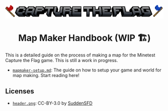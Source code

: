 <p align="center">
    <img src="images/header.png"/>
</p>

<h1 align="center">Map Maker Handbook (WIP 🏗️)</h1>

This is a detailed guide on the process of making a map for the Minetest Capture the Flag game. This is still a work in progress.

* [`mapmaker-setup.md`](https://github.com/CTF-handbooks/map-maker-handbook/blob/main/mapmaker-setup.md#the-map-makers-handbook-wip): The guide on how to setup your game and world for map making. Start reading here!

## Licenses
- [`header.png`](https://github.com/CTF-Handbooks/map-maker-handbook/blob/main/images/header.png): CC-BY-3.0 by [SuddenSFD](https://github.com/SuddenSFD)